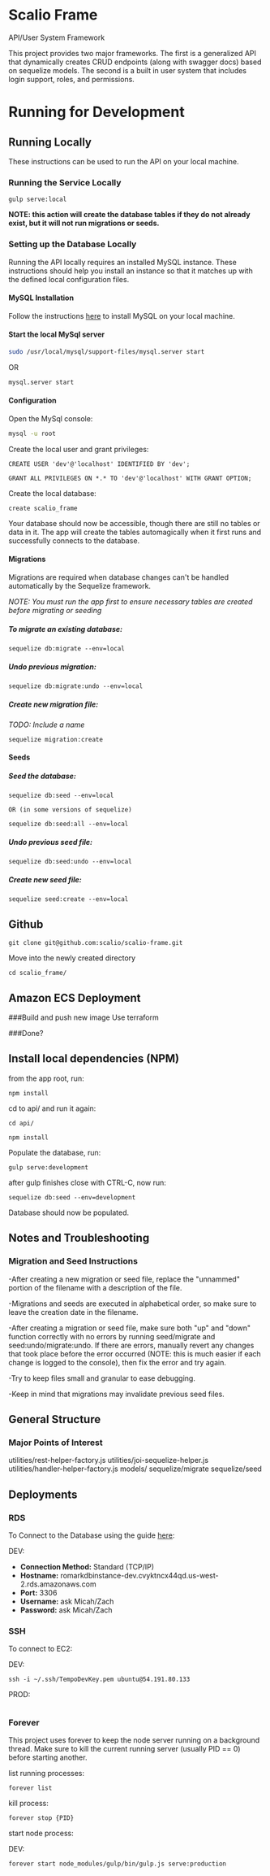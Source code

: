 # Scalio Frame
API/User System Framework

This project provides two major frameworks.  The first is a generalized API that dynamically creates CRUD endpoints
(along with swagger docs) based on sequelize models.  The second is a built in user system that includes login support,
roles, and permissions.

# Running for Development
## Running Locally
These instructions can be used to run the API on your local machine.

### Running the Service Locally
```
gulp serve:local
```
**NOTE: this action will create the database tables if they do not already exist, but it will not run migrations or seeds.**

### Setting up the Database Locally
Running the API locally requires an installed MySQL instance. These instructions should help you install an instance so that it matches up with the defined local configuration files.

#### MySQL Installation
Follow the instructions [here](http://blog.joefallon.net/2013/10/install-mysql-on-mac-osx-using-homebrew/) to install MySQL on your local machine.

#### Start the local MySql server
```bash
sudo /usr/local/mysql/support-files/mysql.server start
```

OR
```bash
mysql.server start
```

#### Configuration
Open the MySql console:
```bash
mysql -u root
```

Create the local user and grant privileges:
```
CREATE USER 'dev'@'localhost' IDENTIFIED BY 'dev';

GRANT ALL PRIVILEGES ON *.* TO 'dev'@'localhost' WITH GRANT OPTION;
```

Create the local database:
```
create scalio_frame
```

Your database should now be accessible, though there are still no tables or data in it. The app will create the tables automagically when it first runs and successfully connects to the database.

#### Migrations

Migrations are required when database changes can't be handled automatically by the Sequelize framework.

*NOTE: You must run the app first to ensure necessary tables are created before migrating or seeding*

##### To migrate an existing database:
```
sequelize db:migrate --env=local
```

##### Undo previous migration:
```
sequelize db:migrate:undo --env=local
```

##### Create new migration file:
*TODO: Include a name*
```
sequelize migration:create
```

#### Seeds

##### Seed the database:
```
sequelize db:seed --env=local

OR (in some versions of sequelize)

sequelize db:seed:all --env=local
```
##### Undo previous seed file:
```
sequelize db:seed:undo --env=local
```
##### Create new seed file:
```
sequelize seed:create --env=local
```

## Github
```
git clone git@github.com:scalio/scalio-frame.git
```
Move into the newly created directory
```
cd scalio_frame/
```

## Amazon ECS Deployment
###Build and push new image
Use terraform

###Done?

## Install local dependencies (NPM)

from the app root, run:
```
npm install
```
cd to api/ and run it again:
```
cd api/
```
```
npm install
```


Populate the database, run:
```
gulp serve:development
```
after gulp finishes close with CTRL-C,
now run:
```
sequelize db:seed --env=development
```
Database should now be populated.


## Notes and Troubleshooting

### Migration and Seed Instructions
-After creating a new migration or seed file, replace the "unnammed" portion of the
filename with a description of the file.

-Migrations and seeds are executed in alphabetical order, so make sure to leave the
creation date in the filename.

-After creating a migration or seed file, make sure both "up" and "down" function correctly
with no errors by running seed/migrate and seed:undo/migrate:undo.  If there are errors, manually
revert any changes that took place before the error occurred (NOTE: this is much easier if each
change is logged to the console), then fix the error and try again.

-Try to keep files small and granular to ease debugging.

-Keep in mind that migrations may invalidate previous seed files.


## General Structure

### Major Points of Interest
utilities/rest-helper-factory.js
utilities/joi-sequelize-helper.js
utilities/handler-helper-factory.js
models/
sequelize/migrate
sequelize/seed

## Deployments

### RDS
To Connect to the Database using the guide
[here](http://docs.aws.amazon.com/AmazonRDS/latest/UserGuide/USER_ConnectToInstance.html):

DEV:

- **Connection Method:** Standard (TCP/IP)
- **Hostname:** romarkdbinstance-dev.cvyktncx44qd.us-west-2.rds.amazonaws.com
- **Port:** 3306
- **Username:** ask Micah/Zach
- **Password:** ask Micah/Zach


### SSH
To connect to EC2:

DEV:
```
ssh -i ~/.ssh/TempoDevKey.pem ubuntu@54.191.80.133
```

PROD:
```
```


### Forever

This project uses forever to keep the node server running on a background thread. Make sure to kill the current running server (usually PID == 0) before starting another.

list running processes:

```
forever list
```
kill process:

```
forever stop {PID}
```
start node process:


DEV:
```
forever start node_modules/gulp/bin/gulp.js serve:production
```
